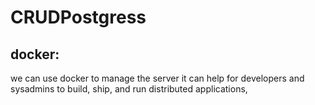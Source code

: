 # CRUDPostgress

 

## docker:

we can use docker to manage the server it can help for developers and sysadmins to build, ship, and run distributed applications,

